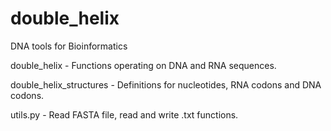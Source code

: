 # double_helix 

DNA tools for Bioinformatics

double_helix            - Functions operating on DNA and RNA sequences.

double_helix_structures - Definitions for nucleotides, RNA codons and DNA codons.

utils.py                - Read FASTA file, read and write .txt functions.
